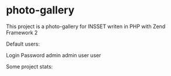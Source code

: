 photo-gallery
=============

This project is a photo-gallery for INSSET writen in PHP with Zend Framework 2

Default users:

Login    Password
admin    admin
user     user

Some project stats:
